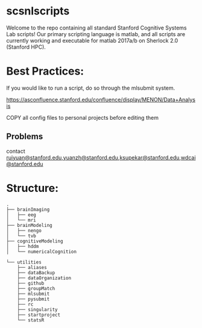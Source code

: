 # scsnlscripts

Welcome to the repo containing all standard Stanford Cognitive Systems Lab scripts! Our primary scripting language is matlab, and all scripts are currently working and executable for matlab 2017a/b on Sherlock 2.0 (Stanford HPC).

# Best Practices:

If you would like to run a script, do so through the mlsubmit system.

https://asconfluence.stanford.edu/confluence/display/MENON/Data+Analysis

COPY all config files to personal projects before editing them

## Problems 
contact ruiyuan@stanford.edu,yuanzh@stanford.edu,ksupekar@stanford.edu,wdcai@stanford.edu

# Structure:

```
.
├── brainImaging
│   ├── eeg
│   └── mri
├── brainModeling
│   ├── nengo
│   └── tvb
├── cognitiveModeling
│   ├── hddm
│   └── numericalCognition

└── utilities
    ├── aliases
    ├── dataBackup
    ├── dataOrganization
    ├── github
    ├── groupMatch
    ├── mlsubmit
    ├── pysubmit
    ├── rc
    ├── singularity
    ├── startproject
    └── statsR

```